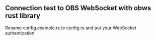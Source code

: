 ## Connection test to OBS WebSocket with obws rust library

Rename config.example.rs to config.rs and put your WebSocket authentication